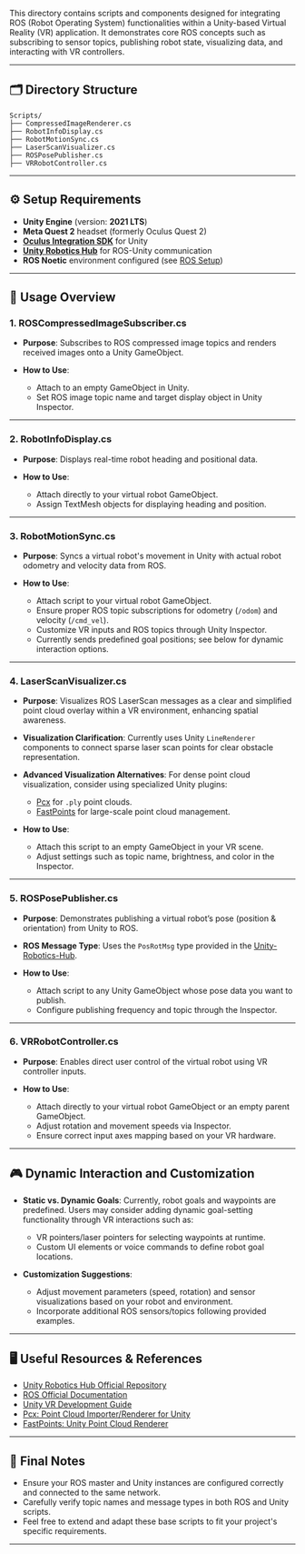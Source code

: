 This directory contains scripts and components designed for integrating ROS (Robot Operating System) functionalities within a Unity-based Virtual Reality (VR) application. It demonstrates core ROS concepts such as subscribing to sensor topics, publishing robot state, visualizing data, and interacting with VR controllers.

---

## 🗂️ Directory Structure

```
Scripts/
├── CompressedImageRenderer.cs
├── RobotInfoDisplay.cs
├── RobotMotionSync.cs
├── LaserScanVisualizer.cs
├── ROSPosePublisher.cs
├── VRRobotController.cs
```

---

## ⚙️ Setup Requirements

- **Unity Engine** (version: **2021 LTS**)
- **Meta Quest 2** headset (formerly Oculus Quest 2)
- [**Oculus Integration SDK**](https://developer.oculus.com/downloads/package/unity-integration/) for Unity
- [**Unity Robotics Hub**](https://github.com/Unity-Technologies/Unity-Robotics-Hub) for ROS-Unity communication
- **ROS Noetic** environment configured (see [ROS Setup](../ros_integration/README.md))


---

## 🚀 Usage Overview

### 1. ROSCompressedImageSubscriber.cs

* **Purpose**:
  Subscribes to ROS compressed image topics and renders received images onto a Unity GameObject.

* **How to Use**:

  * Attach to an empty GameObject in Unity.
  * Set ROS image topic name and target display object in Unity Inspector.

---

### 2. RobotInfoDisplay.cs

* **Purpose**:
  Displays real-time robot heading and positional data.

* **How to Use**:

  * Attach directly to your virtual robot GameObject.
  * Assign TextMesh objects for displaying heading and position.

---

### 3. RobotMotionSync.cs

* **Purpose**:
  Syncs a virtual robot's movement in Unity with actual robot odometry and velocity data from ROS.

* **How to Use**:

  * Attach script to your virtual robot GameObject.
  * Ensure proper ROS topic subscriptions for odometry (`/odom`) and velocity (`/cmd_vel`).
  * Customize VR inputs and ROS topics through Unity Inspector.
  * Currently sends predefined goal positions; see below for dynamic interaction options.

---

### 4. LaserScanVisualizer.cs

* **Purpose**:
  Visualizes ROS LaserScan messages as a clear and simplified point cloud overlay within a VR environment, enhancing spatial awareness.

* **Visualization Clarification**:
  Currently uses Unity `LineRenderer` components to connect sparse laser scan points for clear obstacle representation.

* **Advanced Visualization Alternatives**:
  For dense point cloud visualization, consider using specialized Unity plugins:

  * [Pcx](https://github.com/keijiro/Pcx) for `.ply` point clouds.
  * [FastPoints](https://github.com/eliasnd/FastPoints) for large-scale point cloud management.

* **How to Use**:

  * Attach this script to an empty GameObject in your VR scene.
  * Adjust settings such as topic name, brightness, and color in the Inspector.

---

### 5. ROSPosePublisher.cs

* **Purpose**:
  Demonstrates publishing a virtual robot’s pose (position & orientation) from Unity to ROS.

* **ROS Message Type**:
  Uses the `PosRotMsg` type provided in the [Unity-Robotics-Hub](https://github.com/Unity-Technologies/Unity-Robotics-Hub).

* **How to Use**:

  * Attach script to any Unity GameObject whose pose data you want to publish.
  * Configure publishing frequency and topic through the Inspector.

---

### 6. VRRobotController.cs

* **Purpose**:
  Enables direct user control of the virtual robot using VR controller inputs.

* **How to Use**:

  * Attach directly to your virtual robot GameObject or an empty parent GameObject.
  * Adjust rotation and movement speeds via Inspector.
  * Ensure correct input axes mapping based on your VR hardware.

---

## 🎮 Dynamic Interaction and Customization

* **Static vs. Dynamic Goals**:
  Currently, robot goals and waypoints are predefined. Users may consider adding dynamic goal-setting functionality through VR interactions such as:

  * VR pointers/laser pointers for selecting waypoints at runtime.
  * Custom UI elements or voice commands to define robot goal locations.

* **Customization Suggestions**:

  * Adjust movement parameters (speed, rotation) and sensor visualizations based on your robot and environment.
  * Incorporate additional ROS sensors/topics following provided examples.

---

## 🖥️ Useful Resources & References

* [Unity Robotics Hub Official Repository](https://github.com/Unity-Technologies/Unity-Robotics-Hub)
* [ROS Official Documentation](https://wiki.ros.org/)
* [Unity VR Development Guide](https://docs.unity3d.com/Manual/XR.html)
* [Pcx: Point Cloud Importer/Renderer for Unity](https://github.com/keijiro/Pcx)
* [FastPoints: Unity Point Cloud Renderer](https://github.com/eliasnd/FastPoints)

---

## 📌 Final Notes

* Ensure your ROS master and Unity instances are configured correctly and connected to the same network.
* Carefully verify topic names and message types in both ROS and Unity scripts.
* Feel free to extend and adapt these base scripts to fit your project's specific requirements.

---


